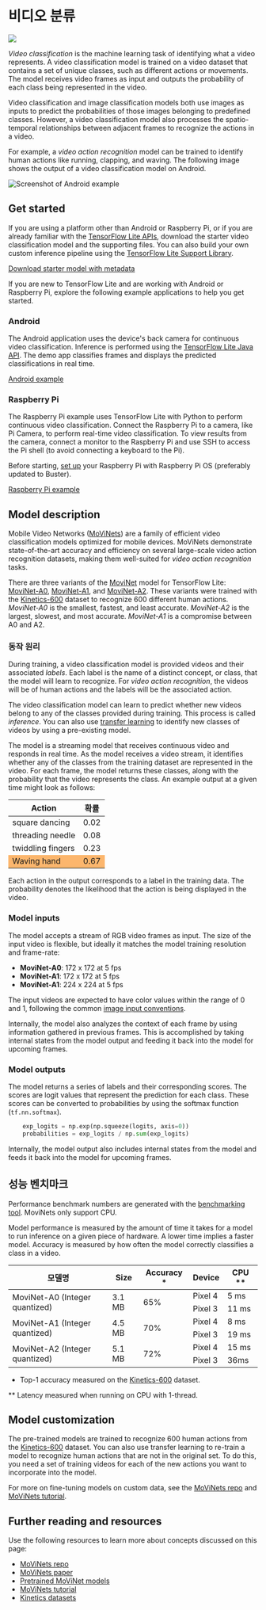 # 비디오 분류


<img src="../images/video.png" class="attempt-right">

*Video classification* is the machine learning task of identifying what a video represents. A video classification model is trained on a video dataset that contains a set of unique classes, such as different actions or movements. The model receives video frames as input and outputs the probability of each class being represented in the video.

Video classification and image classification models both use images as inputs to predict the probabilities of those images belonging to predefined classes. However, a video classification model also processes the spatio-temporal relationships between adjacent frames to recognize the actions in a video.

For example, a *video action recognition* model can be trained to identify human actions like running, clapping, and waving. The following image shows the output of a video classification model on Android.

<img alt="Screenshot of Android example" src="https://storage.googleapis.com/download.tensorflow.org/models/tflite/screenshots/push-up-classification.gif" class="">

## Get started

If you are using a platform other than Android or Raspberry Pi, or if you are already familiar with the [TensorFlow Lite APIs](https://www.tensorflow.org/api_docs/python/tf/lite), download the starter video classification model and the supporting files. You can also build your own custom inference pipeline using the [TensorFlow Lite Support Library](../../inference_with_metadata/lite_support).

<a class="button button-primary" href="https://tfhub.dev/tensorflow/lite-model/movinet/a0/stream/kinetics-600/classification/tflite/int8/1">Download starter model with metadata</a>

If you are new to TensorFlow Lite and are working with Android or Raspberry Pi, explore the following example applications to help you get started.

### Android

The Android application uses the device's back camera for continuous video classification. Inference is performed using the [TensorFlow Lite Java API](https://www.tensorflow.org/lite/api_docs/java/org/tensorflow/lite/package-summary). The demo app classifies frames and displays the predicted classifications in real time.

<a class="button button-primary" href="https://github.com/tensorflow/examples/tree/master/lite/examples/video_classification/android">Android example</a>

### Raspberry Pi

The Raspberry Pi example uses TensorFlow Lite with Python to perform continuous video classification. Connect the Raspberry Pi to a camera, like Pi Camera, to perform real-time video classification. To view results from the camera, connect a monitor to the Raspberry Pi and use SSH to access the Pi shell (to avoid connecting a keyboard to the Pi).

Before starting, [set up](https://projects.raspberrypi.org/en/projects/raspberry-pi-setting-up) your Raspberry Pi with Raspberry Pi OS (preferably updated to Buster).

<a class="button button-primary" href="https://github.com/tensorflow/examples/tree/master/lite/examples/video_classification/raspberry_pi%20">Raspberry Pi example</a>

## Model description

Mobile Video Networks ([MoViNets](https://github.com/tensorflow/models/tree/master/official/projects/movinet)) are a family of efficient video classification models optimized for mobile devices. MoViNets demonstrate state-of-the-art accuracy and efficiency on several large-scale video action recognition datasets, making them well-suited for *video action recognition* tasks.

There are three variants of the [MoviNet](https://tfhub.dev/s?deployment-format=lite&q=movinet) model for TensorFlow Lite: [MoviNet-A0](https://tfhub.dev/tensorflow/movinet/a0/stream/kinetics-600/classification), [MoviNet-A1](https://tfhub.dev/tensorflow/movinet/a1/stream/kinetics-600/classification), and [MoviNet-A2](https://tfhub.dev/tensorflow/movinet/a2/stream/kinetics-600/classification). These variants were trained with the [Kinetics-600](https://arxiv.org/abs/1808.01340) dataset to recognize 600 different human actions. *MoviNet-A0* is the smallest, fastest, and least accurate. *MoviNet-A2* is the largest, slowest, and most accurate. *MoviNet-A1* is a compromise between A0 and A2.

### 동작 원리

During training, a video classification model is provided videos and their associated *labels*. Each label is the name of a distinct concept, or class, that the model will learn to recognize. For *video action recognition*, the videos will be of human actions and the labels will be the associated action.

The video classification model can learn to predict whether new videos belong to any of the classes provided during training. This process is called *inference*. You can also use [transfer learning](https://colab.research.google.com/github/tensorflow/models/blob/master/official/projects/movinet/movinet_tutorial.ipynb) to identify new classes of videos by using a pre-existing model.

The model is a streaming model that receives continuous video and responds in real time. As the model receives a video stream, it identifies whether any of the classes from the training dataset are represented in the video. For each frame, the model returns these classes, along with the probability that the video represents the class. An example output at a given time might look as follows:

<table style="width: 40%;">
  <thead>
    <tr>
      <th>Action</th>
      <th>확률</th>
    </tr>
  </thead>
  <tbody>
    <tr>
      <td>square dancing</td>
      <td>0.02</td>
    </tr>
    <tr>
      <td>threading needle</td>
      <td>0.08</td>
    </tr>
    <tr>
      <td>twiddling fingers</td>
      <td>0.23</td>
    </tr>
    <tr>
      <td style="background-color: #fcb66d;">Waving hand</td>
      <td style="background-color: #fcb66d;">0.67</td>
    </tr>
  </tbody>
</table>

Each action in the output corresponds to a label in the training data. The probability denotes the likelihood that the action is being displayed in the video.

### Model inputs

The model accepts a stream of RGB video frames as input. The size of the input video is flexible, but ideally it matches the model training resolution and frame-rate:

- **MoviNet-A0**: 172 x 172 at 5 fps
- **MoviNet-A1**: 172 x 172 at 5 fps
- **MoviNet-A1**: 224 x 224 at 5 fps

The input videos are expected to have color values within the range of 0 and 1, following the common [image input conventions](https://www.tensorflow.org/hub/common_signatures/images#input).

Internally, the model also analyzes the context of each frame by using information gathered in previous frames. This is accomplished by taking internal states from the model output and feeding it back into the model for upcoming frames.

### Model outputs

The model returns a series of labels and their corresponding scores. The scores are logit values that represent the prediction for each class. These scores can be converted to probabilities by using the softmax function (`tf.nn.softmax`).

```python
    exp_logits = np.exp(np.squeeze(logits, axis=0))
    probabilities = exp_logits / np.sum(exp_logits)
```

Internally, the model output also includes internal states from the model and feeds it back into the model for upcoming frames.

## 성능 벤치마크

Performance benchmark numbers are generated with the [benchmarking tool](https://www.tensorflow.org/lite/performance/measurement). MoviNets only support CPU.

Model performance is measured by the amount of time it takes for a model to run inference on a given piece of hardware. A lower time implies a faster model. Accuracy is measured by how often the model correctly classifies a class in a video.

<table>
  <thead>
    <tr>
      <th>모델명</th>
      <th>Size </th>
      <th>Accuracy *</th>
      <th>Device</th>
      <th>CPU **</th>
    </tr>
  </thead>
  <tr>
    <td rowspan="2"> MoviNet-A0 (Integer quantized)     </td>
    <td rowspan="2">       3.1 MB     </td>
    <td rowspan="2">65%</td>
    <td>Pixel 4</td>
    <td>5 ms</td>
  </tr>
   <tr>
    <td>Pixel 3</td>
    <td>11 ms</td>
  </tr>
    <tr>
    <td rowspan="2"> MoviNet-A1 (Integer quantized)     </td>
    <td rowspan="2">       4.5 MB     </td>
    <td rowspan="2">70%</td>
    <td>Pixel 4</td>
    <td>8 ms</td>
  </tr>
   <tr>
    <td>Pixel 3</td>
    <td>19 ms</td>
  </tr>
      <tr>
    <td rowspan="2"> MoviNet-A2 (Integer quantized)     </td>
    <td rowspan="2">       5.1 MB     </td>
    <td rowspan="2">72%</td>
    <td>Pixel 4</td>
    <td>15 ms</td>
  </tr>
   <tr>
    <td>Pixel 3</td>
    <td>36ms</td>
  </tr>
</table>

* Top-1 accuracy measured on the [Kinetics-600](https://arxiv.org/abs/1808.01340) dataset.

** Latency measured when running on CPU with 1-thread.

## Model customization

The pre-trained models are trained to recognize 600 human actions from the [Kinetics-600](https://arxiv.org/abs/1808.01340) dataset. You can also use transfer learning to re-train a model to recognize human actions that are not in the original set. To do this, you need a set of training videos for each of the new actions you want to incorporate into the model.

For more on fine-tuning models on custom data, see the [MoViNets repo](https://github.com/tensorflow/models/tree/master/official/projects/movinet) and [MoViNets tutorial](https://colab.research.google.com/github/tensorflow/models/blob/master/official/projects/movinet/movinet_tutorial.ipynb).

## Further reading and resources

Use the following resources to learn more about concepts discussed on this page:

- [MoViNets repo](https://github.com/tensorflow/models/tree/master/official/projects/movinet)
- [MoViNets paper](https://arxiv.org/abs/2103.11511)
- [Pretrained MoViNet models](https://tfhub.dev/s?deployment-format=lite&q=movinet)
- [MoViNets tutorial](https://colab.research.google.com/github/tensorflow/models/blob/master/official/projects/movinet/movinet_tutorial.ipynb)
- [Kinetics datasets](https://deepmind.com/research/open-source/kinetics)
